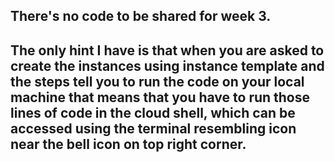 ## There's no code to be shared for week 3.

## The only hint I have is that when you are asked to create the instances using instance template and the steps tell you to run the code on your local machine that means that you have to run those lines of code in the cloud shell, which can be accessed using the terminal resembling icon near the bell icon on top right corner.
